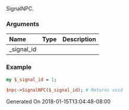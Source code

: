SignalNPC.
### Arguments
**Name**|**Type**|**Description**
:---|:---|:---
_signal_id||

### Example

```perl
my $_signal_id = 1;

$npc->SignalNPC($_signal_id); # Returns void
```


Generated On 2018-01-15T13:04:48-08:00